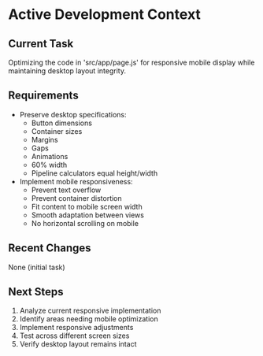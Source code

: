# Active Development Context

## Current Task
Optimizing the code in 'src/app/page.js' for responsive mobile display while maintaining desktop layout integrity.

## Requirements
- Preserve desktop specifications:
  * Button dimensions
  * Container sizes
  * Margins
  * Gaps
  * Animations
  * 60% width
  * Pipeline calculators equal height/width
- Implement mobile responsiveness:
  * Prevent text overflow
  * Prevent container distortion
  * Fit content to mobile screen width
  * Smooth adaptation between views
  * No horizontal scrolling on mobile

## Recent Changes
None (initial task)

## Next Steps
1. Analyze current responsive implementation
2. Identify areas needing mobile optimization
3. Implement responsive adjustments
4. Test across different screen sizes
5. Verify desktop layout remains intact